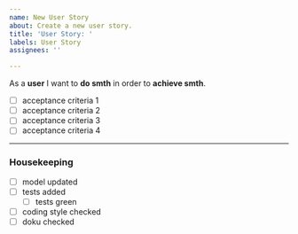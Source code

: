 ```yaml
---
name: New User Story
about: Create a new user story.
title: 'User Story: '
labels: User Story
assignees: ''

---
```


As a **user** I want to **do smth** in order to **achieve smth**.

- [ ] acceptance criteria 1
- [ ] acceptance criteria 2
- [ ] acceptance criteria 3
- [ ] acceptance criteria 4

---
### Housekeeping
- [ ] model updated
- [ ] tests added
  - [ ] tests green
- [ ] coding style checked
- [ ] doku checked
